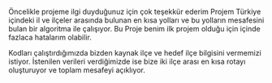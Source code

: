 Öncelikle projeme ilgi duyduğunuz için çok teşekkür ederim
Projem Türkiye içindeki il ve ilçeler arasında bulunan en kısa yolları ve bu yolların mesafesini bulan bir algoritma ile çalışıyor.
Bu Proje benim ilk projem olduğu için içinde fazlaca hatalarım olabilir. 

Kodları çalıştırdığımızda bizden kaynak ilçe ve hedef ilçe bilgisini vermemizi istiyor.
İstenilen verileri verdiğimizde ise bize iki ilçe arası en kısa rotayı oluşturuyor ve toplam mesafeyi açıklıyor.
